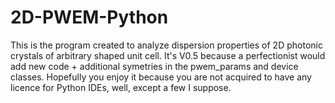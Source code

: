 # 2D-PWEM-Python
This is the program created to analyze dispersion properties of 2D photonic crystals of arbitrary shaped unit cell. It's V0.5 because a perfectionist would add new code + additional symetries in the pwem_params and device classes. Hopefully you enjoy it because you are not acquired to have any licence for Python IDEs, well, except a few I suppose.


